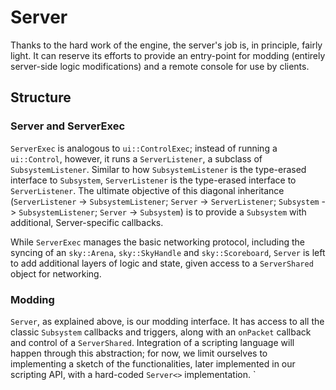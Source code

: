 # Server

Thanks to the hard work of the engine, the server's job is, in principle, fairly light. 
 It can reserve its efforts to provide an entry-point for modding (entirely 
 server-side logic modifications) and a remote console for use by clients.

## Structure

### Server and ServerExec

`ServerExec` is analogous to `ui::ControlExec`; instead of running a `ui::Control`, however,
 it runs a `ServerListener`, a subclass of `SubsystemListener`. Similar to how 
 `SubsystemListener` is the type-erased interface to `Subsystem`, `ServerListener` is
 the type-erased interface to `ServerListener`. The ultimate objective of this diagonal
 inheritance (`ServerListener` -> `SubsystemListener`; `Server` -> `ServerListener`;
 `Subsystem` -> `SubsystemListener`; `Server` -> `Subsystem`) is to provide a 
 `Subsystem` with additional, Server-specific callbacks. 

While `ServerExec` manages the basic networking protocol, including the syncing of an
 `sky::Arena`, `sky::SkyHandle` and `sky::Scoreboard`, `Server` is left to add additional
 layers of logic and state, given access to a `ServerShared` object for networking.

### Modding

`Server`, as explained above, is our modding interface. It has access to all the
 classic `Subsystem` callbacks and triggers, along with an `onPacket`
 callback and control of a `ServerShared`. Integration of a scripting language
 will happen through this abstraction; for now, we limit ourselves to implementing
 a sketch of the functionalities, later implemented in our scripting API, with a
 hard-coded `Server<>` implementation.
`
